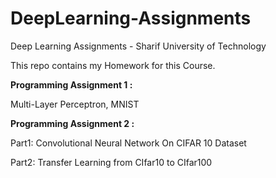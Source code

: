 # DeepLearning-Assignments
Deep Learning Assignments  - Sharif University of Technology

This repo contains my Homework for this Course. 

<b> Programming Assignment 1  : </b>
  
  Multi-Layer Perceptron, MNIST 

<b> Programming Assignment 2  : </b>

  Part1: Convolutional Neural Network On CIFAR 10 Dataset  
  
  Part2: Transfer Learning from CIfar10 to CIfar100  
  


